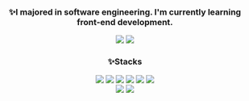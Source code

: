 <div align=center>
  <div>
    <h3>✨I majored in software engineering. I'm currently learning front-end development.</h3>
    <img src="https://github-readme-stats.vercel.app/api?username=dongrri22&show_icons=true" />
    <img src="https://github-readme-stats.vercel.app/api/top-langs/?username=dongrri22&layout=compact"/>
  </div>             
  <div>
    <h3>✨Stacks</h3>
    <img src="https://img.shields.io/badge/HTML5-E34F26?style=for-the-badge&logo=html5&logoColor=white" />
    <img src="https://img.shields.io/badge/CSS3-1572B6?style=for-the-badge&logo=Css3&logoColor=white" />
    <img src="https://img.shields.io/badge/JavaScript-F7DF1E?style=for-the-badge&logo=javascript&logoColor=black" /> 
    <img src="https://img.shields.io/badge/Typescript-3178C6?style=for-the-badge&amp;logo=Typescript&amp;logoColor=white"/>
    <img src="https://img.shields.io/badge/React-20232a?style=for-the-badge&logo=React&logoColor=61DAFB">
    <img src="https://img.shields.io/badge/Redux-764ABC?style=for-the-badge&logo=Redux&logoColor=purple" />
    <br>
    <img src="https://img.shields.io/badge/React Native-61DAFB?style=for-the-badge&amp;logo=React&amp;logoColor=black">
    <img src="https://img.shields.io/badge/node.js-339933?style=for-the-badge&logo=Node.js&logoColor=white">
  </div>
</div>

<!--
**dongrri22/dongrri22** is a ✨ _special_ ✨ repository because its `README.md` (this file) appears on your GitHub profile.
-->
